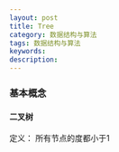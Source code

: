 ```yaml
---
layout: post
title: Tree
category: 数据结构与算法
tags: 数据结构与算法
keywords:
description:
---
```


### 基本概念

#### 二叉树
定义： 所有节点的度都小于1
